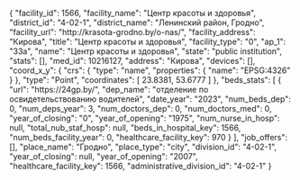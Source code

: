 {
    "facility_id": 1566,
    "facility_name": "Центр красоты и здоровья",
    "district_id": "4-02-1",
    "district_name": "Ленинский район, Гродно",
    "facility_url": "http:\/\/krasota-grodno.by\/o-nas\/",
    "facility_address": "Кирова",
    "title": "Центр красоты и здоровья",
    "facility_type": "0",
    "ap_1": "33а",
    "name": "Центр красоты и здоровья",
    "state": "public institution",
    "stats": [],
    "med_id": 10216127,
    "address": "Кирова",
    "devices": [],
    "coord_x_y": {
        "crs": {
            "type": "name",
            "properties": {
                "name": "EPSG:4326"
            }
        },
        "type": "Point",
        "coordinates": [
            23.8381,
            53.6777
        ]
    },
    "beds_stats": [
        {
            "url": "https:\/\/24gp.by\/",
            "dep_name": "отделение по освидетельствованию водителей",
            "date_year": "2023",
            "num_beds_dep": 0,
            "num_deps_year": 3,
            "num_doctors_dep": 0,
            "num_doctors_med": 0,
            "year_of_closing": "0",
            "year_of_opening": "1975",
            "num_nurse_in_hosp": null,
            "total_nub_staf_hosp": null,
            "beds_in_hospital_key": 1566,
            "num_beds_facility_year": 0,
            "healthcare_facility_key": 970
        }
    ],
    "job_offers": [],
    "place_name": "Гродно",
    "place_type": "city",
    "division_id": "4-02-1",
    "year_of_closing": null,
    "year_of_opening": "2007",
    "healthcare_facility_key": 1566,
    "administrative_division_id": "4-02-1"
}